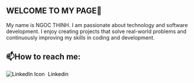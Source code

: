 ## WELCOME TO MY PAGE👋

My name is NGOC THINH. I am passionate about technology and software development.  I enjoy creating projects that solve real-world problems and continuously improving my skills in coding and development.

## 📫How to reach me:
<div>
    <p style="display: flex; align-items: center;">
      <a href="https://www.linkedin.com/in/th%E1%BB%8Bnh-nguy%E1%BB%85n-446656321/" target="_blank" style="text-decoration: none; color: black;">
        <img src="https://img.icons8.com/?size=30&id=13930&format=png&color=000000" alt="LinkedIn Icon" style="margin-right: 5px;"> 
        Linkedin
      </a>
    </p>
</div>
<!--


Here are some ideas to get you started:

- 🔭 I’m currently working on ...
- 🌱 I’m currently learning ...
- 👯 I’m looking to collaborate on ...
- 🤔 I’m looking for help with ...
- 💬 Ask me about ...
-  How to reach me: ...
- 😄 Pronouns: ...
- ⚡ Fun fact: ...
-->
